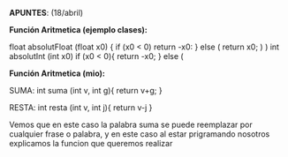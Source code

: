 **APUNTES**: (18/abril)

**Función Aritmetica (ejemplo clases):**

float absolutFloat (float x0) {
  if (x0 < 0)
  return -x0:
} else (
  return x0;
)
)
int absolutInt (int x0)
  if (x0 < 0){
  return -x0;
  } else (

**Función Aritmetica (mio):**

SUMA:
  int suma (int v, int g){
  return v+g;
  }

RESTA:
  int resta (int v, int j){
  return v-j
  }

  Vemos que en este caso la palabra suma se puede reemplazar por cualquier frase o palabra, y en este caso al estar prigramando nosotros explicamos la funcion que queremos realizar
